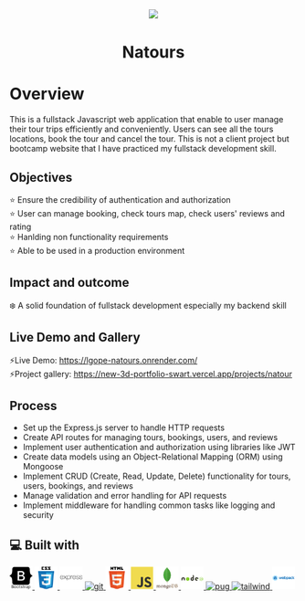 <div align="center" width="100%"><img  width="300"  src="https://github.com/lgope/Natours/raw/master/public/img/logo-green-round.png" /></div>
<h1 align="center" id="title">Natours</h1>

# Overview

This is a fullstack Javascript web application that enable to user manage their tour trips efficiently and conveniently. Users can see all the tours locations, book the tour and cancel the tour. This is not a client project but bootcamp website that I have practiced my fullstack development skill.  

## Objectives
⭐ Ensure the credibility of authentication and authorization <br/>
⭐ User can manage booking, check tours map, check users' reviews and rating <br/>
⭐ Hanlding non functionality requirements  <br/>
⭐ Able to be used in a production environment <br/>

## Impact and outcome
❄️ A solid foundation of fullstack development especially my backend skill

## Live Demo and Gallery
⚡Live Demo: https://lgope-natours.onrender.com/ <br />
⚡Project gallery: https://new-3d-portfolio-swart.vercel.app/projects/natour

## Process
- Set up the Express.js server to handle HTTP requests
- Create API routes for managing tours, bookings, users, and reviews
- Implement user authentication and authorization using libraries like JWT
- Create data models using an Object-Relational Mapping (ORM) using Mongoose
- Implement CRUD (Create, Read, Update, Delete) functionality for tours, users, bookings, and reviews
- Manage validation and error handling for API requests
- Implement middleware for handling common tasks like logging and security

<h2>💻 Built with</h2>
<p align="left"> <a href="https://getbootstrap.com" target="_blank" rel="noreferrer"> <img src="https://raw.githubusercontent.com/devicons/devicon/master/icons/bootstrap/bootstrap-plain-wordmark.svg" alt="bootstrap" width="40" height="40"/> </a> <a href="https://www.w3schools.com/css/" target="_blank" rel="noreferrer"> <img src="https://raw.githubusercontent.com/devicons/devicon/master/icons/css3/css3-original-wordmark.svg" alt="css3" width="40" height="40"/> </a> <a href="https://expressjs.com" target="_blank" rel="noreferrer"> <img src="https://raw.githubusercontent.com/devicons/devicon/master/icons/express/express-original-wordmark.svg" alt="express" width="40" height="40"/> </a> <a href="https://git-scm.com/" target="_blank" rel="noreferrer"> <img src="https://www.vectorlogo.zone/logos/git-scm/git-scm-icon.svg" alt="git" width="40" height="40"/> </a> <a href="https://www.w3.org/html/" target="_blank" rel="noreferrer"> <img src="https://raw.githubusercontent.com/devicons/devicon/master/icons/html5/html5-original-wordmark.svg" alt="html5" width="40" height="40"/> </a> <a href="https://developer.mozilla.org/en-US/docs/Web/JavaScript" target="_blank" rel="noreferrer"> <img src="https://raw.githubusercontent.com/devicons/devicon/master/icons/javascript/javascript-original.svg" alt="javascript" width="40" height="40"/> </a> <a href="https://www.mongodb.com/" target="_blank" rel="noreferrer"> <img src="https://raw.githubusercontent.com/devicons/devicon/master/icons/mongodb/mongodb-original-wordmark.svg" alt="mongodb" width="40" height="40"/> </a> <a href="https://nodejs.org" target="_blank" rel="noreferrer"> <img src="https://raw.githubusercontent.com/devicons/devicon/master/icons/nodejs/nodejs-original-wordmark.svg" alt="nodejs" width="40" height="40"/> </a> <a href="https://pugjs.org" target="_blank" rel="noreferrer"> <img src="https://cdn.worldvectorlogo.com/logos/pug.svg" alt="pug" width="40" height="40"/> </a> <a href="https://tailwindcss.com/" target="_blank" rel="noreferrer"> <img src="https://www.vectorlogo.zone/logos/tailwindcss/tailwindcss-icon.svg" alt="tailwind" width="40" height="40"/> </a> <a href="https://webpack.js.org" target="_blank" rel="noreferrer"> <img src="https://raw.githubusercontent.com/devicons/devicon/d00d0969292a6569d45b06d3f350f463a0107b0d/icons/webpack/webpack-original-wordmark.svg" alt="webpack" width="40" height="40"/> </a> </p>
